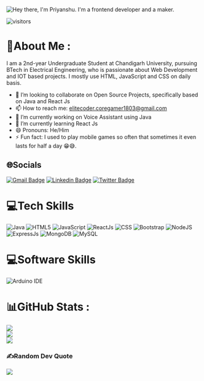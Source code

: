 <!-- ### Hi there 👋 -->

![Hey there, I'm Priyanshu. I'm a frontend developer and a maker.](https://github.com/priyanshu-baran/priyanshu-baran/raw/master/header.gif)

![visitors](https://visitor-badge.glitch.me/badge?page_id=priyanshu-baran&left_color=green&right_color=red)

# 💫About Me :

I am a 2nd-year Undergraduate Student at Chandigarh University, pursuing BTech in Electrical Engineering, who is passionate about Web Development and IOT based projects. I mostly use HTML, JavaScript and CSS on daily basis.<br/>

- 👯 I’m looking to collaborate on Open Source Projects, specifically based on Java and React Js
- 📫 How to reach me: elitecoder.coregamer1803@gmail.com
- 🔭 I’m currently working on Voice Assistant using Java
- 🌱 I’m currently learning React Js
- 😄 Pronouns: He/Him
- ⚡ Fun fact: I used to play mobile games so often that sometimes it even lasts for half a day 😁😅.

## 🌐Socials

[![Gmail Badge](https://img.shields.io/badge/-elitecoder.coregamer1803@gmail.com-c14438?style=flat&logo=Gmail&logoColor=white)](mailto:elitecoder.coregamer1803@gmail.com 'Connect via Email')
[![Linkedin Badge](https://img.shields.io/badge/-priyanshu-baran-0072b1?style=flat&logo=Linkedin&logoColor=white)](https://www.linkedin.com/in/priyanshu-baran/ 'Connect on LinkedIn')
[![Twitter Badge](https://img.shields.io/badge/-@Priyanshu_Baran-00acee?style=flat&logo=Twitter&logoColor=white)](https://twitter.com/intent/follow?screen_name=Priyanshu_Baran 'Follow on Twitter')

# 💻Tech Skills

![Java](https://img.shields.io/badge/java-%23ED8B00.svg?style=for-the-badge&logo=java&logoColor=white)
![HTML5](https://img.shields.io/badge/html5-%23E34F26.svg?style=for-the-badge&logo=html5&logoColor=white)
![JavaScript](https://img.shields.io/badge/javascript-%23323330.svg?style=for-the-badge&logo=javascript&logoColor=%23F7DF1E)
![ReactJs](https://img.shields.io/badge/React-20232A?style=for-the-badge&logo=react&logoColor=61DAFB)
![CSS](https://img.shields.io/badge/CSS3-1572B6?style=for-the-badge&logo=css3&logoColor=white)
![Bootstrap](https://img.shields.io/badge/bootstrap-%23563D7C.svg?style=for-the-badge&logo=bootstrap&logoColor=white)
![NodeJS](https://img.shields.io/badge/node.js-6DA55F?style=for-the-badge&logo=node.js&logoColor=white)
![ExpressJs](https://img.shields.io/badge/Express.js-000000?style=for-the-badge&logo=express&logoColor=white)
![MongoDB](https://img.shields.io/badge/MongoDB-%234ea94b.svg?style=for-the-badge&logo=mongodb&logoColor=white)
![MySQL](https://img.shields.io/badge/mysql-%2300f.svg?style=for-the-badge&logo=mysql&logoColor=white)

# 💻Software Skills

![Arduino IDE](https://img.shields.io/badge/Arduino_IDE-00979D?style=for-the-badge&logo=arduino&logoColor=white)

# 📊GitHub Stats :

![](https://github-readme-stats.vercel.app/api?username=priyanshu-baran&theme=vision-friendly-dark&hide_border=true&include_all_commits=false&count_private=false&show_icons=true)<br/>
![](https://github-readme-streak-stats.herokuapp.com/?user=priyanshu-baran&theme=blue-green&hide_border=true)<br/>
![](https://github-readme-stats.vercel.app/api/top-langs/?username=priyanshu-baran&theme=chartreuse-dark&hide_border=true&include_all_commits=false&count_private=false&layout=compact)

### ✍️Random Dev Quote

![](https://quotes-github-readme.vercel.app/api?type=vetical&theme=radical)

<!--
**priyanshu-baran/priyanshu-baran** is a ✨ _special_ ✨ repository because its `README.md` (this file) appears on your GitHub profile.

Here are some ideas to get you started:

- 🤔 I’m looking for help with ...
- 💬 Ask me about ...
-->
